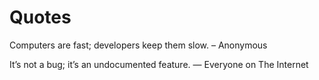 # Quotes

Computers are fast; developers keep them slow. – Anonymous

It’s not a bug; it’s an undocumented feature. ― Everyone on The Internet

